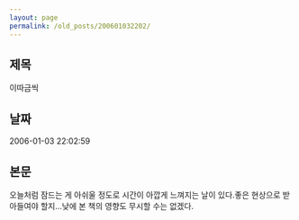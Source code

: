 ```yaml
---
layout: page
permalink: /old_posts/200601032202/
---
```


## 제목
이따금씩

## 날짜
2006-01-03 22:02:59

## 본문
오늘처럼 잠드는 게 아쉬울 정도로 시간이 아깝게 느껴지는 날이 있다.좋은 현상으로 받아들여야 할지...낮에 본 책의 영향도 무시할 수는 없겠다.
